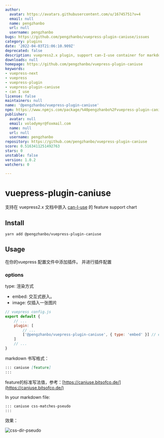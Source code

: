 ```yaml
---
author:
  avatar: https://avatars.githubusercontent.com/u/16745751?v=4
  email: null
  name: pengzhanbo
  url: null
  username: pengzhanbo
bugs: https://github.com/pengzhanbo/vuepress-plugin-caniuse/issues
category: plugins
date: '2022-04-03T21:06:10.909Z'
deprecated: false
description: vuepress2.x plugin, support can-I-use container for markdown
downloads: null
homepage: https://github.com/pengzhanbo/vuepress-plugin-caniuse
keywords:
- vuepress-next
- vuepress
- vuepress-plugin
- vuepress-plugin-caniuse
- can I use
license: false
maintainers: null
name: '@pengzhanbo/vuepress-plugin-caniuse'
npm: https://www.npmjs.com/package/%40pengzhanbo%2Fvuepress-plugin-caniuse
publisher:
  avatar: null
  email: volodymyr@foxmail.com
  name: null
  url: null
  username: pengzhanbo
repository: https://github.com/pengzhanbo/vuepress-plugin-caniuse
score: 0.5163411251492763
stars: 0
unstable: false
version: 1.0.2
watchers: 0

---
```


# vuepress-plugin-caniuse

支持在 vuepress2.x 文档中嵌入 [can-I-use](https://caniuse.com/) 的 feature support chart

## Install

``` sh
yarn add @pengzhanbo/vuepress-plugin-caniuse
```

## Usage

在你的vuepress 配置文件中添加插件。
并进行插件配置

### options

type: 渲染方式

- embed: 交互式嵌入。
- image: 仅插入一张图片

``` js
// vuepress config.js
export default {
    // ...
    plugin: [
        // ...
        ['@pengzhanbo/vuepress-plugin-caniuse', { type: 'embed' }] // embed | image
    ]
    // ...
}
```

markdown 书写格式：
``` md
::: caniuse [feature]
:::
```

feature的标准写法值，参考：[https://caniuse.bitsofco.de/](https://caniuse.bitsofco.de/)

In your markdown file:
``` md
::: caniuse css-matches-pseudo
:::
```

效果：

![css-dir-pseudo](https://caniuse.bitsofco.de/image/css-dir-pseudo.webp)
